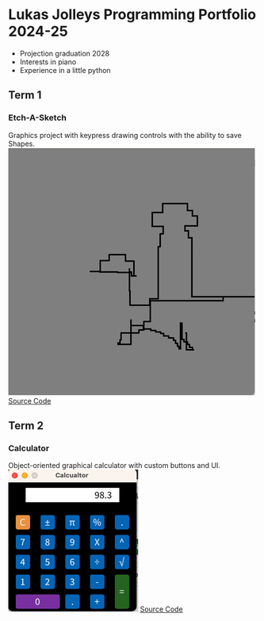 # Lukas Jolleys Programming Portfolio 2024-25
* Projection graduation 2028
* Interests in piano
* Experience in a little python
  
## Term 1
### Etch-A-Sketch
Graphics project with keypress drawing controls with the ability to save Shapes.
![Running App](https://github.com/Lukas-01242/progamingportfolio2025-a2/blob/main/images/Screenshot%202024-11-04%20at%2010.14.26%20AM.png)
[Source Code](https://github.com/Lukas-01242/progamingportfolio2025-a2/blob/main/src/etchAScetch/etchAScetch.pde)


## Term 2
### Calculator
Object-oriented graphical calculator with custom buttons and UI.
![Running App](https://github.com/Lukas-01242/progamingportfolio2025-a2/blob/main/images/Calc1.png)
[Source Code](https://github.com/Lukas-01242/progamingportfolio2025-a2/tree/main/src/Calcualtor)
